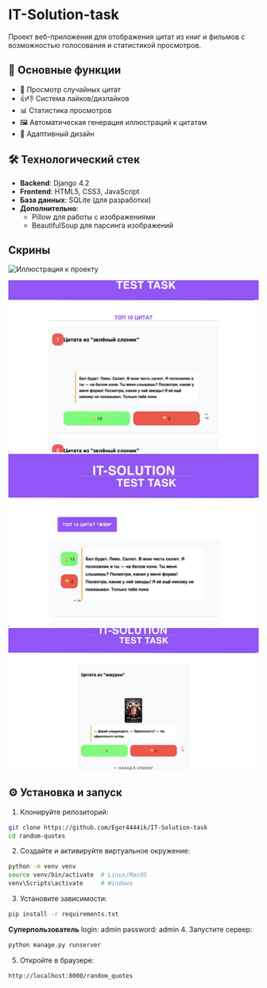 # IT-Solution-task
Проект веб-приложения для отображения цитат из книг и фильмов с возможностью голосования и статистикой просмотров.

## 🚀 Основные функции

- 📜 Просмотр случайных цитат
- 👍👎 Система лайков/дизлайков
- 📊 Статистика просмотров
- 🖼️ Автоматическая генерация иллюстраций к цитатам
- 📱 Адаптивный дизайн

## 🛠 Технологический стек

- **Backend**: Django 4.2
- **Frontend**: HTML5, CSS3, JavaScript
- **База данных**: SQLite (для разработки)
- **Дополнительно**:
  - Pillow для работы с изображениями
  - BeautifulSoup для парсинга изображений
    
## Скрины
![Иллюстрация к проекту](https://github.com/Egor4444ik/IT-Solution-task/tree/main)

![Image alt](https://github.com/Egor4444ik/IT-Solution-task/blob/images/Снимок%20экрана%202025-07-12%20в%2020.53.50.png)
![Image alt](https://github.com/Egor4444ik/IT-Solution-task/blob/images/Снимок%20экрана%202025-07-12%20в%2020.54.13.png)
![Image alt](https://github.com/Egor4444ik/IT-Solution-task/blob/images/Снимок%20экрана%202025-07-12%20в%2020.54.36.png)

## ⚙️ Установка и запуск

1. Клонируйте репозиторий:
```bash
git clone https://github.com/Egor4444ik/IT-Solution-task
cd random-quotes
```
2. Создайте и активируйте виртуальное окружение:
```bash
python -m venv venv
source venv/bin/activate  # Linux/MacOS
venv\Scripts\activate     # Windows
```
3. Установите зависимости:
```bash
pip install -r requirements.txt
```
**Суперпользователь**
login: admin
password: admin
4. Запустите сервер:
```bash
python manage.py runserver
```
5. Откройте в браузере:
```text
http://localhost:8000/random_quotes
```
